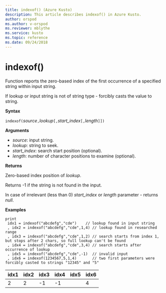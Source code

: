 ```yaml
---
title: indexof() (Azure Kusto)
description: This article describes indexof() in Azure Kusto.
author: orspod
ms.author: v-orspod
ms.reviewer: mblythe
ms.service: kusto
ms.topic: reference
ms.date: 09/24/2018
---
```

# indexof()

Function reports the zero-based index of the first occurrence of a specified string within input string.

If lookup or input string is not of string type - forcibly casts the value to string.

**Syntax**

`indexof(`*source*`,`*lookup*`[,`*start_index*`[,`*length*`]])`

**Arguments**

* *source*: input string.  
* *lookup*: string to seek.
* *start_index*: search start position (optional).
* *length*: number of character positions to examine (optional).

**Returns**

Zero-based index position of *lookup*.

Returns -1 if the string is not found in the input.

In case of irrelevant (less than 0) *start_index* or *length* parameter - returns *null*.

**Examples**
```kusto
print
 idx1 = indexof("abcdefg","cde")    // lookup found in input string
 , idx2 = indexof("abcdefg","cde",1,4) // lookup found in researched range 
 , idx3 = indexof("abcdefg","cde",1,2) // search starts from index 1, but stops after 2 chars, so full lookup can't be found
 , idx4 = indexof("abcdefg","cde",3,4) // search starts after occurrence of lookup
 , idx5 = indexof("abcdefg","cde",-1)  // invalid input
 , idx6 = indexof(1234567,5,1,4)       // two first parameters were forcibly casted to strings "12345" and "5"
```

|idx1|idx2|idx3|idx4|idx5|idx6|
|----|----|----|----|----|----|
|2   |2   |-1  |-1  |    |4   |
